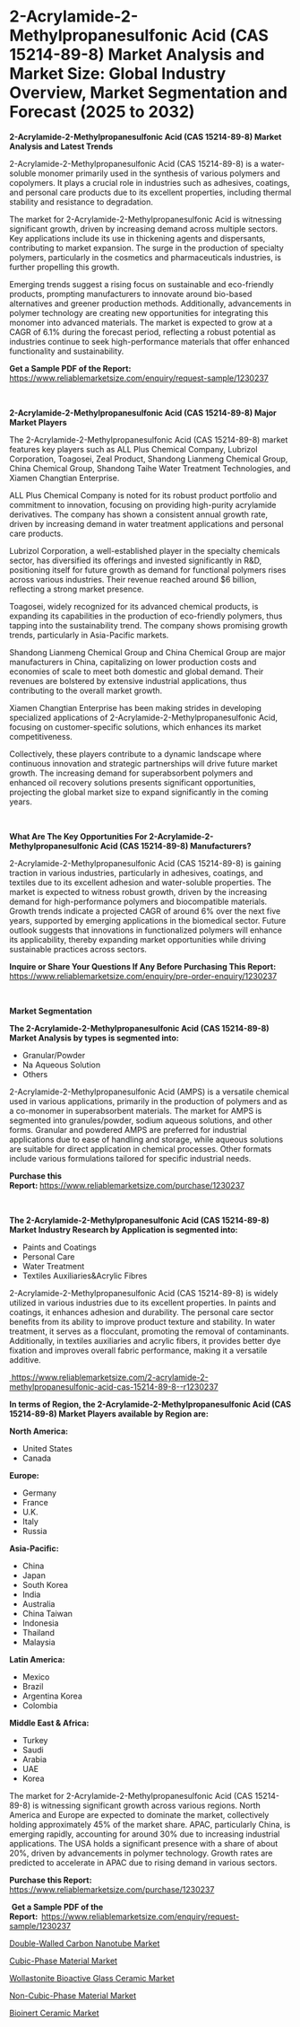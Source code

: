 <p><h1>2-Acrylamide-2-Methylpropanesulfonic Acid (CAS 15214-89-8) Market Analysis and Market Size: Global Industry Overview, Market Segmentation and Forecast (2025 to 2032)</h1></p><p><strong>2-Acrylamide-2-Methylpropanesulfonic Acid (CAS 15214-89-8) Market Analysis and Latest Trends</strong></p>
<p><p>2-Acrylamide-2-Methylpropanesulfonic Acid (CAS 15214-89-8) is a water-soluble monomer primarily used in the synthesis of various polymers and copolymers. It plays a crucial role in industries such as adhesives, coatings, and personal care products due to its excellent properties, including thermal stability and resistance to degradation. </p><p>The market for 2-Acrylamide-2-Methylpropanesulfonic Acid is witnessing significant growth, driven by increasing demand across multiple sectors. Key applications include its use in thickening agents and dispersants, contributing to market expansion. The surge in the production of specialty polymers, particularly in the cosmetics and pharmaceuticals industries, is further propelling this growth.</p><p>Emerging trends suggest a rising focus on sustainable and eco-friendly products, prompting manufacturers to innovate around bio-based alternatives and greener production methods. Additionally, advancements in polymer technology are creating new opportunities for integrating this monomer into advanced materials. The market is expected to grow at a CAGR of 6.1% during the forecast period, reflecting a robust potential as industries continue to seek high-performance materials that offer enhanced functionality and sustainability.</p></p>
<p><strong>Get a Sample PDF of the Report:&nbsp;</strong> <a href="https://www.reliablemarketsize.com/enquiry/request-sample/1230237?utm_campaign=1131&utm_medium=2&utm_source=Github&utm_content=ia&utm_term=03042025&utm_id=2-acrylamide-2-methylpropanesulfonic-acid-cas-15214-89-8">https://www.reliablemarketsize.com/enquiry/request-sample/1230237</a></p>
<p>&nbsp;</p>
<p><strong>2-Acrylamide-2-Methylpropanesulfonic Acid (CAS 15214-89-8) Major Market Players</strong></p>
<p><p>The 2-Acrylamide-2-Methylpropanesulfonic Acid (CAS 15214-89-8) market features key players such as ALL Plus Chemical Company, Lubrizol Corporation, Toagosei, Zeal Product, Shandong Lianmeng Chemical Group, China Chemical Group, Shandong Taihe Water Treatment Technologies, and Xiamen Changtian Enterprise. </p><p>ALL Plus Chemical Company is noted for its robust product portfolio and commitment to innovation, focusing on providing high-purity acrylamide derivatives. The company has shown a consistent annual growth rate, driven by increasing demand in water treatment applications and personal care products.</p><p>Lubrizol Corporation, a well-established player in the specialty chemicals sector, has diversified its offerings and invested significantly in R&D, positioning itself for future growth as demand for functional polymers rises across various industries. Their revenue reached around $6 billion, reflecting a strong market presence.</p><p>Toagosei, widely recognized for its advanced chemical products, is expanding its capabilities in the production of eco-friendly polymers, thus tapping into the sustainability trend. The company shows promising growth trends, particularly in Asia-Pacific markets.</p><p>Shandong Lianmeng Chemical Group and China Chemical Group are major manufacturers in China, capitalizing on lower production costs and economies of scale to meet both domestic and global demand. Their revenues are bolstered by extensive industrial applications, thus contributing to the overall market growth.</p><p>Xiamen Changtian Enterprise has been making strides in developing specialized applications of 2-Acrylamide-2-Methylpropanesulfonic Acid, focusing on customer-specific solutions, which enhances its market competitiveness.</p><p>Collectively, these players contribute to a dynamic landscape where continuous innovation and strategic partnerships will drive future market growth. The increasing demand for superabsorbent polymers and enhanced oil recovery solutions presents significant opportunities, projecting the global market size to expand significantly in the coming years.</p></p>
<p>&nbsp;</p>
<p><strong>What Are The Key Opportunities For 2-Acrylamide-2-Methylpropanesulfonic Acid (CAS 15214-89-8) Manufacturers?</strong></p>
<p><p>2-Acrylamide-2-Methylpropanesulfonic Acid (CAS 15214-89-8) is gaining traction in various industries, particularly in adhesives, coatings, and textiles due to its excellent adhesion and water-soluble properties. The market is expected to witness robust growth, driven by the increasing demand for high-performance polymers and biocompatible materials. Growth trends indicate a projected CAGR of around 6% over the next five years, supported by emerging applications in the biomedical sector. Future outlook suggests that innovations in functionalized polymers will enhance its applicability, thereby expanding market opportunities while driving sustainable practices across sectors.</p></p>
<p><strong>Inquire or Share Your Questions If Any Before Purchasing This Report:</strong> <a href="https://www.reliablemarketsize.com/enquiry/pre-order-enquiry/1230237?utm_campaign=1131&utm_medium=2&utm_source=Github&utm_content=ia&utm_term=03042025&utm_id=2-acrylamide-2-methylpropanesulfonic-acid-cas-15214-89-8">https://www.reliablemarketsize.com/enquiry/pre-order-enquiry/1230237</a></p>
<p>&nbsp;</p>
<p><strong>Market Segmentation</strong></p>
<p><strong>The 2-Acrylamide-2-Methylpropanesulfonic Acid (CAS 15214-89-8) Market Analysis by types is segmented into:</strong></p>
<p><ul><li>Granular/Powder</li><li>Na Aqueous Solution</li><li>Others</li></ul></p>
<p><p>2-Acrylamide-2-Methylpropanesulfonic Acid (AMPS) is a versatile chemical used in various applications, primarily in the production of polymers and as a co-monomer in superabsorbent materials. The market for AMPS is segmented into granules/powder, sodium aqueous solutions, and other forms. Granular and powdered AMPS are preferred for industrial applications due to ease of handling and storage, while aqueous solutions are suitable for direct application in chemical processes. Other formats include various formulations tailored for specific industrial needs.</p></p>
<p><strong>Purchase this Report:&nbsp;</strong><a href="https://www.reliablemarketsize.com/purchase/1230237?utm_campaign=1131&utm_medium=2&utm_source=Github&utm_content=ia&utm_term=03042025&utm_id=2-acrylamide-2-methylpropanesulfonic-acid-cas-15214-89-8">https://www.reliablemarketsize.com/purchase/1230237</a></p>
<p>&nbsp;</p>
<p><strong>The 2-Acrylamide-2-Methylpropanesulfonic Acid (CAS 15214-89-8) Market Industry Research by Application is segmented into:</strong></p>
<p><ul><li>Paints and Coatings</li><li>Personal Care</li><li>Water Treatment</li><li>Textiles Auxiliaries&Acrylic Fibres</li></ul></p>
<p><p>2-Acrylamide-2-Methylpropanesulfonic Acid (CAS 15214-89-8) is widely utilized in various industries due to its excellent properties. In paints and coatings, it enhances adhesion and durability. The personal care sector benefits from its ability to improve product texture and stability. In water treatment, it serves as a flocculant, promoting the removal of contaminants. Additionally, in textiles auxiliaries and acrylic fibers, it provides better dye fixation and improves overall fabric performance, making it a versatile additive.</p></p>
<p><a href="https://www.reliablemarketsize.com/2-acrylamide-2-methylpropanesulfonic-acid-cas-15214-89-8--r1230237?utm_campaign=1131&utm_medium=2&utm_source=Github&utm_content=ia&utm_term=03042025&utm_id=2-acrylamide-2-methylpropanesulfonic-acid-cas-15214-89-8">&nbsp;https://www.reliablemarketsize.com/2-acrylamide-2-methylpropanesulfonic-acid-cas-15214-89-8--r1230237</a></p>
<p><strong>In terms of Region, the 2-Acrylamide-2-Methylpropanesulfonic Acid (CAS 15214-89-8) Market Players available by Region are:</strong></p>
<p>
    <p> <strong> North America: </strong>
        <ul>
            <li>United States</li>
            <li>Canada</li>
        </ul>
        </p> 
    <p> <strong> Europe: </strong>
        <ul>
            <li>Germany</li>
            <li>France</li>
            <li>U.K.</li>
            <li>Italy</li>
            <li>Russia</li>
        </ul>
        </p> 
    <p> <strong> Asia-Pacific: </strong>
        <ul>
            <li>China</li>
            <li>Japan</li>
            <li>South Korea</li>
            <li>India</li>
            <li>Australia</li>
            <li>China Taiwan</li>
            <li>Indonesia</li>
            <li>Thailand</li>
            <li>Malaysia</li>
        </ul>
        </p> 
    <p> <strong> Latin America: </strong>
        <ul>
            <li>Mexico</li>
            <li>Brazil</li>
            <li>Argentina Korea</li>
            <li>Colombia</li>
        </ul>
        </p> 
    <p> <strong> Middle East & Africa: </strong>
        <ul>
            <li>Turkey</li>
            <li>Saudi</li>
            <li>Arabia</li>
            <li>UAE</li>
            <li>Korea</li>
        </ul>
    </p>
    </p>
<p><p>The market for 2-Acrylamide-2-Methylpropanesulfonic Acid (CAS 15214-89-8) is witnessing significant growth across various regions. North America and Europe are expected to dominate the market, collectively holding approximately 45% of the market share. APAC, particularly China, is emerging rapidly, accounting for around 30% due to increasing industrial applications. The USA holds a significant presence with a share of about 20%, driven by advancements in polymer technology. Growth rates are predicted to accelerate in APAC due to rising demand in various sectors.</p></p>
<p><strong>Purchase this Report: </strong><a href="https://www.reliablemarketsize.com/purchase/1230237?utm_campaign=1131&utm_medium=2&utm_source=Github&utm_content=ia&utm_term=03042025&utm_id=2-acrylamide-2-methylpropanesulfonic-acid-cas-15214-89-8">https://www.reliablemarketsize.com/purchase/1230237</a></p>
<p>&nbsp;<strong>Get a Sample PDF of the Report:&nbsp;&nbsp;</strong><a href="https://www.reliablemarketsize.com/enquiry/request-sample/1230237?utm_campaign=1131&utm_medium=2&utm_source=Github&utm_content=ia&utm_term=03042025&utm_id=2-acrylamide-2-methylpropanesulfonic-acid-cas-15214-89-8">https://www.reliablemarketsize.com/enquiry/request-sample/1230237</a></p>
<p><strong></strong></p>
<p><p><a href="https://github.com/ekerswenzlb0/Market-Research-Report-List-1/blob/main/double-walled-carbon-nanotube-market.md?utm_campaign=1131&utm_medium=2&utm_source=Github&utm_content=ia&utm_term=03042025&utm_id=2-acrylamide-2-methylpropanesulfonic-acid-cas-15214-89-8">Double-Walled Carbon Nanotube Market</a></p><p><a href="https://github.com/sphaabrose/Market-Research-Report-List-1/blob/main/cubic-phase-material-market.md?utm_campaign=1131&utm_medium=2&utm_source=Github&utm_content=ia&utm_term=03042025&utm_id=2-acrylamide-2-methylpropanesulfonic-acid-cas-15214-89-8">Cubic-Phase Material Market</a></p><p><a href="https://github.com/bhatttutty2p/Market-Research-Report-List-1/blob/main/wollastonite-bioactive-glass-ceramic-market.md?utm_campaign=1131&utm_medium=2&utm_source=Github&utm_content=ia&utm_term=03042025&utm_id=2-acrylamide-2-methylpropanesulfonic-acid-cas-15214-89-8">Wollastonite Bioactive Glass Ceramic Market</a></p><p><a href="https://github.com/leptouwrites/Market-Research-Report-List-1/blob/main/non-cubic-phase-material-market.md?utm_campaign=1131&utm_medium=2&utm_source=Github&utm_content=ia&utm_term=03042025&utm_id=2-acrylamide-2-methylpropanesulfonic-acid-cas-15214-89-8">Non-Cubic-Phase Material Market</a></p><p><a href="https://github.com/colloerrinbp/Market-Research-Report-List-1/blob/main/bioinert-ceramic-market.md?utm_campaign=1131&utm_medium=2&utm_source=Github&utm_content=ia&utm_term=03042025&utm_id=2-acrylamide-2-methylpropanesulfonic-acid-cas-15214-89-8">Bioinert Ceramic Market</a></p></p>